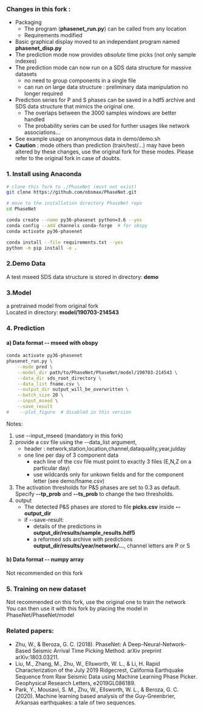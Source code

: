 ### Changes in this fork : 
- Packaging
    - The program (**phasenet_run.py**) can be called from any location
    - Requirements modified
- Basic graphical display moved to an independant program named **phasenet_disp.py**    
- The prediction mode now provides *absolute* time picks (not only sample indexes)      
- The prediction mode can now run on a SDS data structure for massive datasets
    - no need to group components in a single file  
    - can run on large data structure : preliminary data manipulation no longer required  
- Prediction series for P and S phases can be saved in a hdf5 archive and SDS data structure that mimics the original one.    
    - The overlaps between the 3000 samples windows are better handled  
    - The probability series can be used for further usages like network associations...
- See example usage on anonymous data in demo/demo.sh                   
- **Caution** : mode others than prediction (train/test/...) may have been altered by these changes, use the original fork for these modes. 
Please refer to the original fork in case of doubts. 

### 1. Install using Anaconda
```bash
# clone this fork to ./PhaseNet (must not exist)
git clone https://github.com/obsmax/PhaseNet.git

# move to the installation directory PhaseNet repo
cd PhaseNet 

conda create --name py36-phasenet python=3.6 --yes
conda config --add channels conda-forge  # for obspy
conda activate py36-phasenet

conda install --file requirements.txt --yes
python -m pip install -e .
```


### 2.Demo Data
  
A test mseed SDS data structure is stored in directory: **demo**

### 3.Model

a pretrained model from original fork  
Located in directory: **model/190703-214543**

### 4. Prediction 

#### a) Data format -- mseed with obspy
 
~~~bash
conda activate py36-phasenet
phasenet_run.py \
    --mode pred \
    --model_dir path/to/PhaseNet/PhaseNet/model/190703-214543 \
    --data_dir sds_root_directory \
    --data_list fname.csv \
    --output_dir output_will_be_overwritten \
    --batch_size 20 \
    --input_mseed \
    --save_result
#    --plot_figure  # disabled in this version
~~~

Notes:

1. use --input_mseed (mandatory in this fork)  
2. provide a csv file using the --data_list argument,  
    - header : network,station,location,channel,dataquality,year,julday  
    - one line per day of 3 component data 
        - each line of the csv file must point to exactly 3 files (E,N,Z on a particular day)  
        - use wildcards only for unkown fields and for the component letter (see demo/fname.csv)  
3. The activation thresholds for P&S phases are set to 0.3 as default. Specify **--tp_prob** and **--ts_prob** to change the two thresholds.
4. output  
    - The detected P&S phases are stored to file **picks.csv** inside **--output_dir**
    - if --save-result:  
        - details of the predictions in **output_dir/results/sample_results.hdf5**  
        - a reformed sds archive with predictions **output_dir/results/year/network/...**, channel letters are P or S

 

#### b) Data format -- numpy array
Not recommended on this fork

### 5. Training on new dataset
Not recommended on this fork, use the original one to train the network   
You can then use it with this fork by placing the model in PhaseNet/PhaseNet/model

### Related papers:
- Zhu, W., & Beroza, G. C. (2018). PhaseNet: A Deep-Neural-Network-Based Seismic Arrival Time Picking Method. arXiv preprint arXiv:1803.03211.
- Liu, M., Zhang, M., Zhu, W., Ellsworth, W. L., & Li, H. Rapid Characterization of the July 2019 Ridgecrest, California Earthquake Sequence from Raw Seismic Data using Machine Learning Phase Picker. Geophysical Research Letters, e2019GL086189.
- Park, Y., Mousavi, S. M., Zhu, W., Ellsworth, W. L., & Beroza, G. C. (2020). Machine learning based analysis of the Guy-Greenbrier, Arkansas earthquakes: a tale of two sequences.

